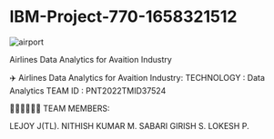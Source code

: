 # IBM-Project-770-1658321512
![airport](https://user-images.githubusercontent.com/113250020/201995339-c7b27561-8dfa-4496-beb2-7ec6b5687ee7.gif)


Airlines Data Analytics for Avaition Industry


✈️ Airlines Data Analytics for Avaition Industry:
TECHNOLOGY : Data Analytics
TEAM ID : PNT2022TMID37524


🧑‍🤝‍🧑🧑‍🤝‍🧑 TEAM MEMBERS: 

LEJOY J(TL).
NITHISH KUMAR M.
SABARI GIRISH S.
LOKESH P.

